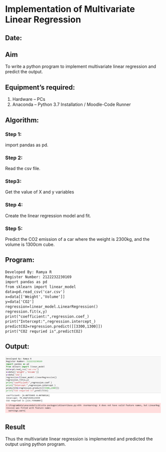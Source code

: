 # Implementation of Multivariate Linear Regression
## Date:
## Aim
To write a python program to implement multivariate linear regression and predict the output.
## Equipment’s required:
1.	Hardware – PCs
2.	Anaconda – Python 3.7 Installation / Moodle-Code Runner
## Algorithm:
### Step 1:
import pandas as pd.

### Step 2:
Read the csv file.

### Step3:
Get the value of X and y variables

### Step 4:
Create the linear regression model and fit.

### Step 5:
Predict the CO2 emission of a car where the weight is 2300kg, and the volume is 1300cm cube.

## Program:
```
Developed By: Ramya R
Register Number: 2122232230169
import pandas as pd
from sklearn import linear_model
data=pd.read_csv('car.csv')
x=data[['Weight','Volume']]
y=data['CO2']
regression=linear_model.LinearRegression()
regression.fit(x,y)
print("coefficient:",regression.coef_)
print("Intercept:",regression.intercept_)
predictCO2=regression.predict([[3300,1300]])
print("CO2 requried is",predictCO2)
```
## Output:
![alt text](<Screenshot 2024-05-08 185434.png>)

## Result
Thus the multivariate linear regression is implemented and predicted the output using python program.